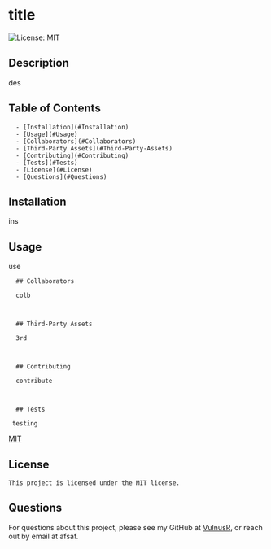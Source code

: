 # title

  ![License: MIT](https://img.shields.io/badge/License-MIT-yellow.svg)

  ## Description

  des

  
## Table of Contents

      - [Installation](#Installation)
      - [Usage](#Usage)
      - [Collaborators](#Collaborators)
      - [Third-Party Assets](#Third-Party-Assets)
      - [Contributing](#Contributing)
      - [Tests](#Tests)
      - [License](#License)
      - [Questions](#Questions)
    

  ## Installation

  ins

  ## Usage

  use

  
      ## Collaborators

      colb
    

  
      ## Third-Party Assets

      3rd
    

  
      ## Contributing

      contribute
    

  
      ## Tests

     testing
    

  [MIT](https://opensource.org/licenses/MIT)

  ## License
    This project is licensed under the MIT license.

  ## Questions

  For questions about this project, please see my GitHub at [VulnusR](https://github.com/VulnusR), or reach out by email at afsaf.
  